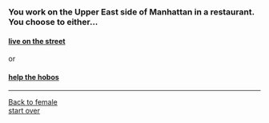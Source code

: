 ### You work on the Upper East side of Manhattan in a restaurant. You choose to either...  
#### [live on the street](street.md)  
or  
#### [help the hobos](help.md)  

---
[Back to female](../female/female.md)      
[start over](../beginning/start.md)